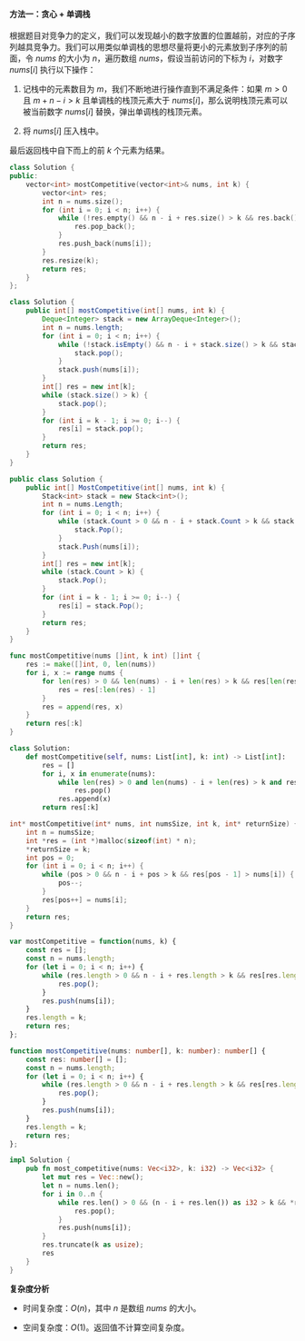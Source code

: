 #### 方法一：贪心 + 单调栈

根据题目对竞争力的定义，我们可以发现越小的数字放置的位置越前，对应的子序列越具竞争力。我们可以用类似单调栈的思想尽量将更小的元素放到子序列的前面，令 $\textit{nums}$ 的大小为 $n$，遍历数组 $\textit{nums}$，假设当前访问的下标为 $i$，对数字 $\textit{nums}[i]$ 执行以下操作：

1. 记栈中的元素数目为 $m$，我们不断地进行操作直到不满足条件：如果 $m > 0$ 且 $m + n - i > k$ 且单调栈的栈顶元素大于 $\textit{nums}[i]$，那么说明栈顶元素可以被当前数字 $\textit{nums}[i]$ 替换，弹出单调栈的栈顶元素。

2. 将 $\textit{nums}[i]$ 压入栈中。

最后返回栈中自下而上的前 $k$ 个元素为结果。

```C++ [sol1-C++]
class Solution {
public:
    vector<int> mostCompetitive(vector<int>& nums, int k) {
        vector<int> res;
        int n = nums.size();
        for (int i = 0; i < n; i++) {
            while (!res.empty() && n - i + res.size() > k && res.back() > nums[i]) {
                res.pop_back();
            }
            res.push_back(nums[i]);
        }
        res.resize(k);
        return res;
    }
};
```

```Java [sol1-Java]
class Solution {
    public int[] mostCompetitive(int[] nums, int k) {
        Deque<Integer> stack = new ArrayDeque<Integer>();
        int n = nums.length;
        for (int i = 0; i < n; i++) {
            while (!stack.isEmpty() && n - i + stack.size() > k && stack.peek() > nums[i]) {
                stack.pop();
            }
            stack.push(nums[i]);
        }
        int[] res = new int[k];
        while (stack.size() > k) {
            stack.pop();
        }
        for (int i = k - 1; i >= 0; i--) {
            res[i] = stack.pop();
        }
        return res;
    }
}
```

```C# [sol1-C#]
public class Solution {
    public int[] MostCompetitive(int[] nums, int k) {
        Stack<int> stack = new Stack<int>();
        int n = nums.Length;
        for (int i = 0; i < n; i++) {
            while (stack.Count > 0 && n - i + stack.Count > k && stack.Peek() > nums[i]) {
                stack.Pop();
            }
            stack.Push(nums[i]);
        }
        int[] res = new int[k];
        while (stack.Count > k) {
            stack.Pop();
        }
        for (int i = k - 1; i >= 0; i--) {
            res[i] = stack.Pop();
        }
        return res;
    }
}
```

```Go [sol1-Go]
func mostCompetitive(nums []int, k int) []int {
    res := make([]int, 0, len(nums))
    for i, x := range nums {
        for len(res) > 0 && len(nums) - i + len(res) > k && res[len(res) - 1] > x {
            res = res[:len(res) - 1]
        }
        res = append(res, x)
    }
    return res[:k]
}
```

```Python [sol1-Python3]
class Solution:
    def mostCompetitive(self, nums: List[int], k: int) -> List[int]:
        res = []
        for i, x in enumerate(nums):
            while len(res) > 0 and len(nums) - i + len(res) > k and res[-1] > x:
                res.pop()
            res.append(x)
        return res[:k]
```

```C [sol1-C]
int* mostCompetitive(int* nums, int numsSize, int k, int* returnSize) {
    int n = numsSize;
    int *res = (int *)malloc(sizeof(int) * n);
    *returnSize = k;
    int pos = 0;
    for (int i = 0; i < n; i++) {
        while (pos > 0 && n - i + pos > k && res[pos - 1] > nums[i]) {
            pos--;
        }
        res[pos++] = nums[i];
    }
    return res;
}
```

```JavaScript [sol1-JavaScript]
var mostCompetitive = function(nums, k) {
    const res = [];
    const n = nums.length;
    for (let i = 0; i < n; i++) {
        while (res.length > 0 && n - i + res.length > k && res[res.length - 1] > nums[i]) {
            res.pop();
        }
        res.push(nums[i]);
    }
    res.length = k;
    return res;
};
```

```TypeScript [sol1-TypeScript]
function mostCompetitive(nums: number[], k: number): number[] {
    const res: number[] = [];
    const n = nums.length;
    for (let i = 0; i < n; i++) {
        while (res.length > 0 && n - i + res.length > k && res[res.length - 1] > nums[i]) {
            res.pop();
        }
        res.push(nums[i]);
    }
    res.length = k;
    return res;
};
```

```Rust [sol1-Rust]
impl Solution {
    pub fn most_competitive(nums: Vec<i32>, k: i32) -> Vec<i32> {
        let mut res = Vec::new();
        let n = nums.len();
        for i in 0..n {
            while res.len() > 0 && (n - i + res.len()) as i32 > k && *res.last().unwrap() > nums[i] {
                res.pop();
            }
            res.push(nums[i]);
        }
        res.truncate(k as usize);
        res
    }
}
```

**复杂度分析**

- 时间复杂度：$O(n)$，其中 $n$ 是数组 $\textit{nums}$ 的大小。

- 空间复杂度：$O(1)$。返回值不计算空间复杂度。